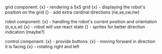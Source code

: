 grid component:
{x} - rendering a 5x5 grid
{x} - displaying the robot's position on the grid
{}  - add extra cardinal directions (ne,se,sw,nw)

robot component:
{x} - handling the robot's current position and orientation (n,e,s,w)
{x} - robot will use react state
{}  - sprites for better direction indication (maybe?)

control component:
{x} - provide buttons:
    {x} - moving forward in direction it is facing
    {x} - rotating right and left